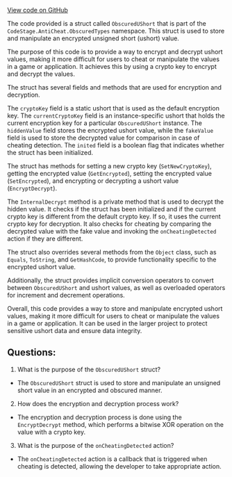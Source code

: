 [View code on GitHub](https://github.com/TieHaxJan/Brick-Force/Assembly-CSharp\CodeStage.AntiCheat.ObscuredTypes\ObscuredUShort.cs)

The code provided is a struct called `ObscuredUShort` that is part of the `CodeStage.AntiCheat.ObscuredTypes` namespace. This struct is used to store and manipulate an encrypted unsigned short (ushort) value. 

The purpose of this code is to provide a way to encrypt and decrypt ushort values, making it more difficult for users to cheat or manipulate the values in a game or application. It achieves this by using a crypto key to encrypt and decrypt the values.

The struct has several fields and methods that are used for encryption and decryption. 

The `cryptoKey` field is a static ushort that is used as the default encryption key. The `currentCryptoKey` field is an instance-specific ushort that holds the current encryption key for a particular `ObscuredUShort` instance. The `hiddenValue` field stores the encrypted ushort value, while the `fakeValue` field is used to store the decrypted value for comparison in case of cheating detection. The `inited` field is a boolean flag that indicates whether the struct has been initialized.

The struct has methods for setting a new crypto key (`SetNewCryptoKey`), getting the encrypted value (`GetEncrypted`), setting the encrypted value (`SetEncrypted`), and encrypting or decrypting a ushort value (`EncryptDecrypt`). 

The `InternalDecrypt` method is a private method that is used to decrypt the hidden value. It checks if the struct has been initialized and if the current crypto key is different from the default crypto key. If so, it uses the current crypto key for decryption. It also checks for cheating by comparing the decrypted value with the fake value and invoking the `onCheatingDetected` action if they are different.

The struct also overrides several methods from the `Object` class, such as `Equals`, `ToString`, and `GetHashCode`, to provide functionality specific to the encrypted ushort value.

Additionally, the struct provides implicit conversion operators to convert between `ObscuredUShort` and ushort values, as well as overloaded operators for increment and decrement operations.

Overall, this code provides a way to store and manipulate encrypted ushort values, making it more difficult for users to cheat or manipulate the values in a game or application. It can be used in the larger project to protect sensitive ushort data and ensure data integrity.
## Questions: 
 1. What is the purpose of the `ObscuredUShort` struct?
- The `ObscuredUShort` struct is used to store and manipulate an unsigned short value in an encrypted and obscured manner.

2. How does the encryption and decryption process work?
- The encryption and decryption process is done using the `EncryptDecrypt` method, which performs a bitwise XOR operation on the value with a crypto key.

3. What is the purpose of the `onCheatingDetected` action?
- The `onCheatingDetected` action is a callback that is triggered when cheating is detected, allowing the developer to take appropriate action.